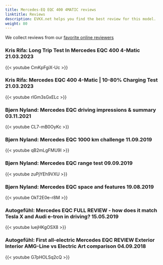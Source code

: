 ```yaml
---
title: Mercedes-EQ EQC 400 4MATIC reviews
linktitle: Reviews
description: EVKX.net helps you find the best review for this model. 
weight: 80
---
```

We collect reviews from our [favorite online reviewers](/guides/evreviewers/)

### Kris Rifa: Long Trip Test In Mercedes EQC 400 4-Matic 21.03.2023

{{< youtube CmKpFgiX-Uc >}}

### Kris Rifa: Mercedes EQC 400 4-Matic | 10-80% Charging Test 21.03.2023

{{< youtube rIGm3sGxELc >}}

### Bjørn Nyland: Mercedes EQC driving impressions & summary 03.11.2021

{{< youtube CL7-mB0OyKc >}}

### Bjørn Nyland: Mercedes EQC 1000 km challenge 11.09.2019

{{< youtube qB2mLgFMU9I >}}

### Bjørn Nyland: Mercedes EQC range test 09.09.2019

{{< youtube zuPjYEh9VXU >}}

### Bjørn Nyland: Mercedes EQC space and features 19.08.2019

{{< youtube OkT2E0e-r8M >}}

### Autogefühl: Mercedes EQC FULL REVIEW - how does it match Tesla X and Audi e-tron in driving? 15.05.2019

{{< youtube luejHKgOSX8 >}}

### Autogefühl: First all-electric Mercedes EQC REVIEW Exterior Interior AMG-Line vs Electric Art comparison 04.09.2018

{{< youtube G7pHOLSq2cQ >}}

